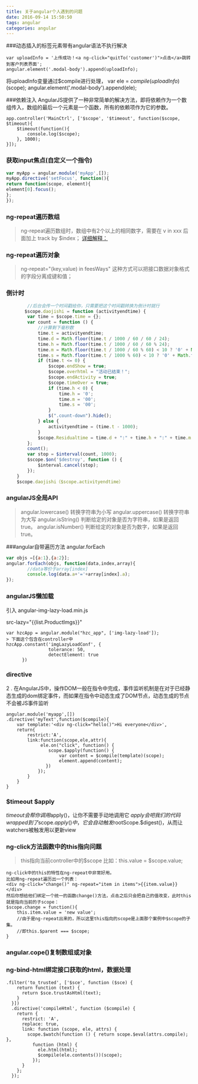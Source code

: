 ```yaml
---
title: 关于angular个人遇到的问题
date: 2016-09-14 15:50:50
tags: angular
categories: angular
---
```


###动态插入的标签元素带有angular语法不执行解决
```
var uploadInfo = '上传成功！<a ng-click="quitTo('customer')">点击</a>跳转到客户列表界面';
angular.element('.modal-body').append(uploadInfo);
```
将uploadInfo变量通过$compile进行处理，
var ele = $compile(uploadInfo)($scope);
angular.element('.modal-body').append(ele);

###依赖注入
AngularJS提供了一种非常简单的解决方法，即将依赖作为一个数组传入，数组的最后一个元素是一个函数，所有的依赖项作为它的参数。
```
app.controller('MainCtrl', ['$scope', '$timeout', function($scope, $timeout){
    $timeout(function(){
        console.log($scope);
    }, 1000);
}]);
```

### 获取input焦点(自定义一个指令)
```javascript
var myApp = angular.module('myApp',[]);
myApp.directive('setFocus', function(){
return function(scope, element){
element[0].focus();
};
});

```

### ng-repeat遍历数组
> ng-repeat遍历数组时，数组中有2个以上的相同数字，需要在 v in xxx 后面加上 track by $index；
> [详细解释：](http://blog.csdn.net/rangqiwei/article/details/38020667)

### ng-repeat遍历对象
> ng-repeat="(key,value) in feesWays"
> 这种方式可以把接口数据对象格式的字段分离成键和值；

### 倒计时
```javascript
        //后台会传一个时间戳给你，只需要把这个时间戳转换为倒计时就行
       $scope.daojishi = function (activityendtime) {
        var time = $scope.time = {};
        var count = function () {
            //计算剩下毫秒数
            time.t = activityendtime;
            time.d = Math.floor(time.t / 1000 / 60 / 60 / 24);
            time.h = Math.floor(time.t / 1000 / 60 / 60 % 24);
            time.m = Math.floor(time.t / 1000 / 60 % 60) < 10 ? '0' + Math.floor(time.t / 1000 / 60 % 60) : Math.floor(time.t / 1000 / 60 % 60);
            time.s = Math.floor(time.t / 1000 % 60) < 10 ? '0' + Math.floor(time.t / 1000 % 60) : Math.floor(time.t / 1000 % 60);
            if (time.t <= 0) {
                $scope.endShow = true;
                $scope.overhtml = "活动已结束！";
                $scope.endActivity = true;
                $scope.timeOver = true;
                if (time.h < 0) {
                    time.h = '0';
                    time.m = '00';
                    time.s = '00';
                }
                $(".count-down").hide();
            } else {
                activityendtime = (time.t - 1000);
            }
            $scope.Residualtime = time.d + ":" + time.h + ":" + time.m + ":" + time.s;
        };
        count();
        var stop = $interval(count, 1000);
        $scope.$on('$destroy', function () {
            $interval.cancel(stop);
        });
    }
    $scope.daojishi（$scope.activityendtime）
```

### angularJS全局API
> angular.lowercase()	转换字符串为小写
angular.uppercase()	转换字符串为大写
angular.isString()	判断给定的对象是否为字符串，如果是返回 true。
angular.isNumber()	判断给定的对象是否为数字，如果是返回 true。

###angular自带遍历方法  angular.forEach
```javascript
var objs =[{a:1},{a:2}];
angular.forEach(objs, function(data,index,array){
        //data等价于array[index]
        console.log(data.a+'='+array[index].a);
});
```

### angularJS懒加载

引入  angular-img-lazy-load.min.js

src-lazy="{{list.ProductImgs}}"
```
var hzcApp = angular.module("hzc_app", ['img-lazy-load']);
> 下面这个包含在controller中
hzcApp.constant('imgLazyLoadConf', {
                tolerance: 50,
                detectElement: true
      })
```

### directive
2 . 在AngularJS中，操作DOM一般在指令中完成，事件监听机制是在对于已经静态生成的dom绑定事件，而如果在指令中动态生成了DOM节点，动态生成的节点不会被JS事件监听
```
angular.module('myapp',[])
.directive('myText',function($compile){
    var template:'<div ng-click="hello()">Hi everyone</div>',
    return{
        restrict:'A',
        link:function(scope,ele,attr){
             ele.on("click", function() {
                scope.$apply(function() {
                    var content = $compile(template)(scope);
                    element.append(content);
               })
            });
        }
    }
}
```

### $timeout $apply
$timeout会帮你调用$apply()，让你不需要手动地调用它
$apply会吧我们的代码wrapped到了$scope.$apply()中，它会自动触发$rootScope.$digest()，从而让watchers被触发用以更新view

### ng-click方法函数中的this指向问题
> this指向当前controller中的$scope
> 比如：this.value = $scope.value;
```
ng-click中的this的特性在ng-repeat中非常好用。
比如用ng-repeat遍历出一个列表：
<div ng-click="change()" ng-repeat="item in items">{{item.value}}</div>
然后你想给他们绑定一个统一的函数change()方法，点击之后只会把自己的值改变，此时this就是指向当前的子scope：
$scope.change = function(){
    this.item.value = 'new value';
    //由于是ng-repeat出来的，所以这里this指向的scope是上面那个案例中$scope的子集。
    //即this.$parent === $scope;
}
```

### angular.cope()复制数组或对象


### ng-bind-html绑定接口获取的html，数据处理
```
.filter('to_trusted', ['$sce', function ($sce) {
    return function (text) {
      return $sce.trustAsHtml(text);
    }
  }])
  .directive('compileHtml', function ($compile) {
    return {
      restrict: 'A',
      replace: true,
      link: function (scope, ele, attrs) {
        scope.$watch(function () { return scope.$eval(attrs.compile); },
          function (html) {
            ele.html(html);
            $compile(ele.contents())(scope);
          });
      }
    };
  });
```
